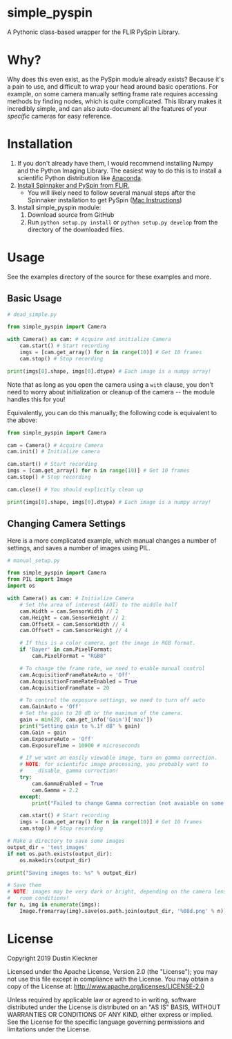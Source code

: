 # simple_pyspin
A Pythonic class-based wrapper for the FLIR PySpin Library.

# Why?
Why does this even exist, as the PySpin module already exists?  Because it's a pain to use, and difficult to wrap your head around basic operations.  For example, on some camera manually setting frame rate requires accessing methods by finding nodes, which is quite complicated.  This library makes it incredibly simple, and can also auto-document all the features of your *specific* cameras for easy reference.  

# Installation
1. If you don't already have them, I would recommend installing Numpy and the Python Imaging Library.  The easiest way to do this is to install a scientific Python distribution like [Anaconda](https://www.anaconda.com/distribution/).
2. [Install Spinnaker and PySpin from FLIR.](https://www.flir.com/products/spinnaker-sdk/)  
    - You will likely need to follow several manual steps after the Spinnaker installation to get PySpin ([Mac Instructions](https://www.flir.com/support-center/iis/machine-vision/application-note/getting-started-with-spinnaker-sdk-on-macos/,))
3. Install simple_pyspin module:
    1. Download source from GitHub
    2. Run `python setup.py install` or `python setup.py develop` from the directory of the downloaded files.

# Usage
See the examples directory of the source for these examples and more.

## Basic Usage
```python
# dead_simple.py

from simple_pyspin import Camera

with Camera() as cam: # Acquire and initialize Camera
    cam.start() # Start recording
    imgs = [cam.get_array() for n in range(10)] # Get 10 frames
    cam.stop() # Stop recording

print(imgs[0].shape, imgs[0].dtype) # Each image is a numpy array!
```
Note that as long as you open the camera using a `with` clause, you don't need to worry about initialization or cleanup of the camera -- the module handles this for you!

Equivalently, you can do this manually; the following code is equivalent to the above:
```python
from simple_pyspin import Camera

cam = Camera() # Acquire Camera
cam.init() # Initialize camera

cam.start() # Start recording
imgs = [cam.get_array() for n in range(10)] # Get 10 frames
cam.stop() # Stop recording

cam.close() # You should explicitly clean up

print(imgs[0].shape, imgs[0].dtype) # Each image is a numpy array!
```

## Changing Camera Settings
Here is a more complicated example, which manual changes a number of settings, and saves a number of images using PIL.
```python
# manual_setup.py

from simple_pyspin import Camera
from PIL import Image
import os

with Camera() as cam: # Initialize Camera
    # Set the area of interest (AOI) to the middle half
    cam.Width = cam.SensorWidth // 2
    cam.Height = cam.SensorHeight // 2
    cam.OffsetX = cam.SensorWidth // 4
    cam.OffsetY = cam.SensorHeight // 4

    # If this is a color camera, get the image in RGB format.
    if 'Bayer' in cam.PixelFormat:
        cam.PixelFormat = "RGB8"

    # To change the frame rate, we need to enable manual control
    cam.AcquisitionFrameRateAuto = 'Off'
    cam.AcquisitionFrameRateEnabled = True
    cam.AcquisitionFrameRate = 20

    # To control the exposure settings, we need to turn off auto
    cam.GainAuto = 'Off'
    # Set the gain to 20 dB or the maximum of the camera.
    gain = min(20, cam.get_info('Gain')['max'])
    print("Setting gain to %.1f dB" % gain)
    cam.Gain = gain
    cam.ExposureAuto = 'Off'
    cam.ExposureTime = 10000 # microseconds

    # If we want an easily viewable image, turn on gamma correction.
    # NOTE: for scientific image processing, you probably want to
    #    _disable_ gamma correction!
    try:
        cam.GammaEnabled = True
        cam.Gamma = 2.2
    except:
        print("Failed to change Gamma correction (not avaiable on some cameras).")

    cam.start() # Start recording
    imgs = [cam.get_array() for n in range(10)] # Get 10 frames
    cam.stop() # Stop recording

# Make a directory to save some images
output_dir = 'test_images'
if not os.path.exists(output_dir):
    os.makedirs(output_dir)

print("Saving images to: %s" % output_dir)

# Save them
# NOTE: images may be very dark or bright, depending on the camera lens and
#   room conditions!
for n, img in enumerate(imgs):
    Image.fromarray(img).save(os.path.join(output_dir, '%08d.png' % n))
```

# License

Copyright 2019 Dustin Kleckner

Licensed under the Apache License, Version 2.0 (the "License");
you may not use this file except in compliance with the License.
You may obtain a copy of the License at: http://www.apache.org/licenses/LICENSE-2.0

Unless required by applicable law or agreed to in writing, software
distributed under the License is distributed on an "AS IS" BASIS,
WITHOUT WARRANTIES OR CONDITIONS OF ANY KIND, either express or implied.
See the License for the specific language governing permissions and
limitations under the License.
